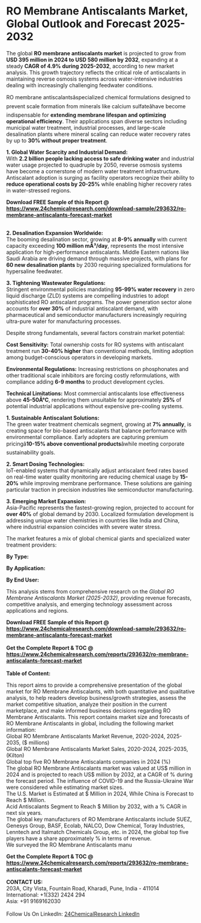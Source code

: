 <h1>RO Membrane Antiscalants Market, Global Outlook and Forecast 2025-2032</h1><p>The global <strong>RO membrane antiscalants market</strong> is projected to grow from <strong>USD 395 million in 2024 to USD 580 million by 2032</strong>, expanding at a steady <strong>CAGR of 4.9% during 2025-2032</strong>, according to new market analysis. This growth trajectory reflects the critical role of antiscalants in maintaining reverse osmosis systems across water-intensive industries dealing with increasingly challenging feedwater conditions.</p><p>RO membrane antiscalantsâspecialized chemical formulations designed to prevent scale formation from minerals like calcium sulfateâhave become indispensable for <strong>extending membrane lifespan and optimizing operational efficiency</strong>. Their applications span diverse sectors including municipal water treatment, industrial processes, and large-scale desalination plants where mineral scaling can reduce water recovery rates by up to <strong>30% without proper treatment</strong>.</p><p><strong>1. Global Water Scarcity and Industrial Demand:</strong><br>
With <strong>2.2 billion people lacking access to safe drinking water</strong> and industrial water usage projected to quadruple by 2050, reverse osmosis systems have become a cornerstone of modern water treatment infrastructure. Antiscalant adoption is surging as facility operators recognize their ability to <strong>reduce operational costs by 20-25%</strong> while enabling higher recovery rates in water-stressed regions.</p><div><b>Download FREE Sample of this Report @ 
            <a href="https://www.24chemicalresearch.com/download-sample/293632/ro-membrane-antiscalants-forecast-market">
            https://www.24chemicalresearch.com/download-sample/293632/ro-membrane-antiscalants-forecast-market</a></b></div><br><p><strong>2. Desalination Expansion Worldwide:</strong><br>
The booming desalination sector, growing at <strong>8-9% annually</strong> with current capacity exceeding <strong>100 million mÂ³/day</strong>, represents the most intensive application for high-performance antiscalants. Middle Eastern nations like Saudi Arabia are driving demand through massive projects, with plans for <strong>60 new desalination plants</strong> by 2030 requiring specialized formulations for hypersaline feedwater.</p><p><strong>3. Tightening Wastewater Regulations:</strong><br>
Stringent environmental policies mandating <strong>95-99% water recovery</strong> in zero liquid discharge (ZLD) systems are compelling industries to adopt sophisticated RO antiscalant programs. The power generation sector alone accounts for <strong>over 30%</strong> of industrial antiscalant demand, with pharmaceutical and semiconductor manufacturers increasingly requiring ultra-pure water for manufacturing processes.</p><p>Despite strong fundamentals, several factors constrain market potential:</p><p><strong>Cost Sensitivity:</strong> Total ownership costs for RO systems with antiscalant treatment run <strong>30-40% higher</strong> than conventional methods, limiting adoption among budget-conscious operators in developing markets.</p><p><strong>Environmental Regulations:</strong> Increasing restrictions on phosphonates and other traditional scale inhibitors are forcing costly reformulations, with compliance adding <strong>6-9 months</strong> to product development cycles.</p><p><strong>Technical Limitations:</strong> Most commercial antiscalants lose effectiveness above <strong>45-50Â°C</strong>, rendering them unsuitable for approximately <strong>25%</strong> of potential industrial applications without expensive pre-cooling systems.</p><p><strong>1. Sustainable Antiscalant Solutions:</strong><br>
The green water treatment chemicals segment, growing at <strong>7% annually</strong>, is creating space for bio-based antiscalants that balance performance with environmental compliance. Early adopters are capturing premium pricingâ<strong>10-15% above conventional products</strong>âwhile meeting corporate sustainability goals.</p><p><strong>2. Smart Dosing Technologies:</strong><br>
IoT-enabled systems that dynamically adjust antiscalant feed rates based on real-time water quality monitoring are reducing chemical usage by <strong>15-20%</strong> while improving membrane performance. These solutions are gaining particular traction in precision industries like semiconductor manufacturing.</p><p><strong>3. Emerging Market Expansion:</strong><br>
Asia-Pacific represents the fastest-growing region, projected to account for <strong>over 40%</strong> of global demand by 2030. Localized formulation development is addressing unique water chemistries in countries like India and China, where industrial expansion coincides with severe water stress.</p><p>The market features a mix of global chemical giants and specialized water treatment providers:</p><p><strong>By Type:</strong></p><p><strong>By Application:</strong></p><p><strong>By End User:</strong></p><p>This analysis stems from comprehensive research on the <em>Global RO Membrane Antiscalants Market (2025-2032)</em>, providing revenue forecasts, competitive analysis, and emerging technology assessment across applications and regions.</p><div><b>Download FREE Sample of this Report @ 
            <a href="https://www.24chemicalresearch.com/download-sample/293632/ro-membrane-antiscalants-forecast-market">
            https://www.24chemicalresearch.com/download-sample/293632/ro-membrane-antiscalants-forecast-market</a></b></div><br><div><b>Get the Complete Report & TOC @ 
            <a href="https://www.24chemicalresearch.com/reports/293632/ro-membrane-antiscalants-forecast-market">
            https://www.24chemicalresearch.com/reports/293632/ro-membrane-antiscalants-forecast-market</a></b></div><br>
            <b>Table of Content:</b><p>This report aims to provide a comprehensive presentation of the global market for RO Membrane Antiscalants, with both quantitative and qualitative analysis, to help readers develop business/growth strategies, assess the market competitive situation, analyze their position in the current marketplace, and make informed business decisions regarding RO Membrane Antiscalants. This report contains market size and forecasts of RO Membrane Antiscalants in global, including the following market information:<br />
Global RO Membrane Antiscalants Market Revenue, 2020-2024, 2025-2035, ($ millions)<br />
Global RO Membrane Antiscalants Market Sales, 2020-2024, 2025-2035, (Kilton)<br />
Global top five RO Membrane Antiscalants companies in 2024 (%)<br />
The global RO Membrane Antiscalants market was valued at US$ million in 2024 and is projected to reach US$ million by 2032, at a CAGR of % during the forecast period. The influence of COVID-19 and the Russia-Ukraine War were considered while estimating market sizes.<br />
The U.S. Market is Estimated at $ Million in 2024, While China is Forecast to Reach $ Million.<br />
Acid Antiscalants Segment to Reach $ Million by 2032, with a % CAGR in next six years.<br />
The global key manufacturers of RO Membrane Antiscalants include SUEZ, Genesys Group, BASF, Ecolab, NALCO, Dow Chemical, Toray Industries, Lenntech and Italmatch Chemicals Group, etc. in 2024, the global top five players have a share approximately % in terms of revenue.<br />
We surveyed the RO Membrane Antiscalants manu</p><div><b>Get the Complete Report & TOC @ 
            <a href="https://www.24chemicalresearch.com/reports/293632/ro-membrane-antiscalants-forecast-market">
            https://www.24chemicalresearch.com/reports/293632/ro-membrane-antiscalants-forecast-market</a></b></div><br><b>CONTACT US:</b><br>
            203A, City Vista, Fountain Road, Kharadi, Pune, India - 411014<br>
            International: +1(332) 2424 294<br>
            Asia: +91 9169162030 <br><br>
            Follow Us On LinkedIn: <a href="https://www.linkedin.com/company/24chemicalresearch/">24ChemicalResearch LinkedIn</a>